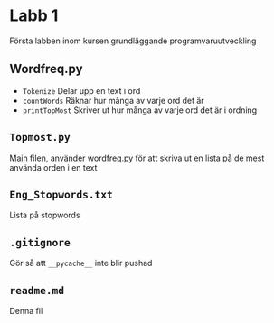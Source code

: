 # Labb 1
Första labben inom kursen grundläggande programvaruutveckling

## Wordfreq.py
* `Tokenize`
    Delar upp en text i ord
* `countWords`
    Räknar hur många av varje ord det är
* `printTopMost`
    Skriver ut hur många av varje ord det är i ordning

## `Topmost.py`
Main filen, använder wordfreq.py för att skriva ut en lista på de mest använda orden i en text

## `Eng_Stopwords.txt`
Lista på stopwords

## `.gitignore`
Gör så att `__pycache__` inte blir pushad

## `readme.md`
Denna fil